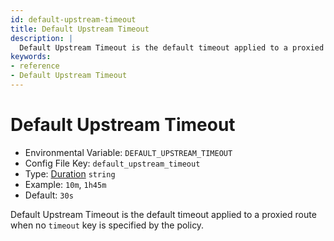 ```yaml
---
id: default-upstream-timeout
title: Default Upstream Timeout
description: |
  Default Upstream Timeout is the default timeout applied to a proxied route when no timeout key is specified by the policy.
keywords:
- reference
- Default Upstream Timeout
---
```



# Default Upstream Timeout
- Environmental Variable: `DEFAULT_UPSTREAM_TIMEOUT`
- Config File Key: `default_upstream_timeout`
- Type: [Duration](https://golang.org/pkg/time/#Duration) `string`
- Example: `10m`, `1h45m`
- Default: `30s`

Default Upstream Timeout is the default timeout applied to a proxied route when no `timeout` key is specified by the policy.

